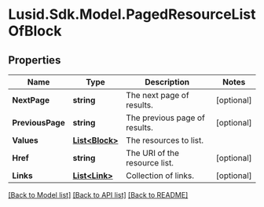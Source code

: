 
# Lusid.Sdk.Model.PagedResourceListOfBlock

## Properties

Name | Type | Description | Notes
------------ | ------------- | ------------- | -------------
**NextPage** | **string** | The next page of results. | [optional] 
**PreviousPage** | **string** | The previous page of results. | [optional] 
**Values** | [**List&lt;Block&gt;**](Block.md) | The resources to list. | 
**Href** | **string** | The URI of the resource list. | [optional] 
**Links** | [**List&lt;Link&gt;**](Link.md) | Collection of links. | [optional] 

[[Back to Model list]](../README.md#documentation-for-models)
[[Back to API list]](../README.md#documentation-for-api-endpoints)
[[Back to README]](../README.md)

